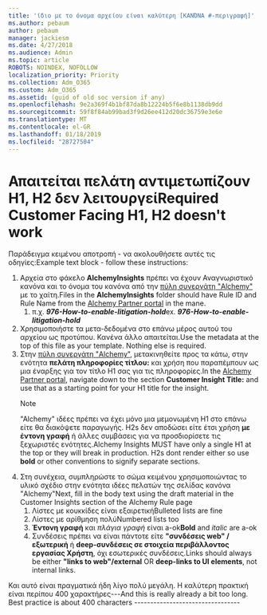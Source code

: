 ```yaml
---
title: 'ίδιο με το όνομα αρχείου είναι καλύτερη [ΚΑΝΌΝΑ #-περιγραφή]'
ms.author: pebaum
author: pebaum
manager: jackiesm
ms.date: 4/27/2018
ms.audience: Admin
ms.topic: article
ROBOTS: NOINDEX, NOFOLLOW
localization_priority: Priority
ms.collection: Adm_O365
ms.custom: Adm_O365
ms.assetid: (guid of old soc version if any)
ms.openlocfilehash: 9e2a369f4b1bf87da8b12224b5f6e8b1138db9dd
ms.sourcegitcommit: 59f8f84ab99bad3f9d26ee412d20dc36759e3e6e
ms.translationtype: MT
ms.contentlocale: el-GR
ms.lasthandoff: 01/18/2019
ms.locfileid: "28727504"
---
```

# <a name="required-customer-facing-h1-h2-doesnt-work"></a><span data-ttu-id="d275b-102">Απαιτείται πελάτη αντιμετωπίζουν H1, H2 δεν λειτουργεί</span><span class="sxs-lookup"><span data-stu-id="d275b-102">Required Customer Facing H1, H2 doesn't work</span></span>
<span data-ttu-id="d275b-103">Παράδειγμα κειμένου αποτροπή - να ακολουθήσετε αυτές τις οδηγίες:</span><span class="sxs-lookup"><span data-stu-id="d275b-103">Example text block - follow these instructions:</span></span>

1. <span data-ttu-id="d275b-104">Αρχεία στο φάκελο **AlchemyInsights** πρέπει να έχουν Αναγνωριστικό κανόνα και το όνομα του κανόνα από την [πύλη συνεργάτη "Alchemy"](https://alchemyportal.azurewebsites.net) με το χαίτη.</span><span class="sxs-lookup"><span data-stu-id="d275b-104">Files in the **AlchemyInsights** folder should have Rule ID and Rule Name from the [Alchemy Partner portal](https://alchemyportal.azurewebsites.net) in the mane.</span></span>
    1. <span data-ttu-id="d275b-p101">π.χ. ***976-How-to-enable-litigation-hold***</span><span class="sxs-lookup"><span data-stu-id="d275b-p101">ex. ***976-How-to-enable-litigation-hold***</span></span>
1. <span data-ttu-id="d275b-p102">Χρησιμοποιήστε τα μετα-δεδομένα στο επάνω μέρος αυτού του αρχείου ως προτύπου. Κανένα άλλο απαιτείται.</span><span class="sxs-lookup"><span data-stu-id="d275b-p102">Use the metadata at the top of this file as your template. Nothing else is required.</span></span>
1. <span data-ttu-id="d275b-109">Στην [πύλη συνεργάτη "Alchemy"](https://alchemyportal.azurewebsites.net), μετακινηθείτε προς τα κάτω, στην ενότητα **πελάτη πληροφορίες τίτλου:** και χρήση που παραπέμπουν ως μια έναρξης για τον τίτλο H1 σας για τις πληροφορίες.</span><span class="sxs-lookup"><span data-stu-id="d275b-109">In the [Alchemy Partner portal](https://alchemyportal.azurewebsites.net), navigate down to the section **Customer Insight Title:** and use that as a starting point for your H1 title for the insight.</span></span> 
    > [!NOTE]
    > <span data-ttu-id="d275b-p103">"Alchemy" ιδέες πρέπει να έχει μόνο μια μεμονωμένη H1 στο επάνω είτε θα διακόψετε παραγωγής. H2s δεν αποδώσει είτε έτσι χρήση **με έντονη γραφή** ή άλλες συμβάσεις για να προσδιορίσετε τις ξεχωριστές ενότητες.</span><span class="sxs-lookup"><span data-stu-id="d275b-p103">Alchemy Insights MUST have only a single H1 at the top or they will break in production. H2s dont render either so use **bold** or other conventions to signify separate sections.</span></span>
1. <span data-ttu-id="d275b-112">Στη συνέχεια, συμπληρώστε το σώμα κειμένου χρησιμοποιώντας το υλικό σχέδιο στην ενότητα ιδέες πελατών της σελίδας κανόνα "Alchemy"</span><span class="sxs-lookup"><span data-stu-id="d275b-112">Next, fill in the body text using the draft material in the Customer Insights section of the Alchemy Rule page</span></span>
    1. <span data-ttu-id="d275b-113">Λίστες με κουκκίδες είναι εξαιρετική</span><span class="sxs-lookup"><span data-stu-id="d275b-113">Bulleted lists are fine</span></span>
    1. <span data-ttu-id="d275b-114">Λίστες με αρίθμηση πολύ</span><span class="sxs-lookup"><span data-stu-id="d275b-114">Numbered lists too</span></span>
    1. <span data-ttu-id="d275b-115">**Έντονη γραφή** και *πλάγια γραφή* είναι a-ok</span><span class="sxs-lookup"><span data-stu-id="d275b-115">**Bold** and *italic* are a-ok</span></span>
    1. <span data-ttu-id="d275b-116">Συνδέσεις πρέπει να είναι πάντοτε είτε **"συνδέσεις web" / εξωτερική** ή **deep-συνδέσεις σε στοιχεία περιβάλλοντος εργασίας Χρήστη**, όχι εσωτερικές συνδέσεις.</span><span class="sxs-lookup"><span data-stu-id="d275b-116">Links should always be either **"links to web"/external** OR **deep-links to UI elements**, not internal links.</span></span>

<span data-ttu-id="d275b-p104">Και αυτό είναι πραγματικά ήδη λίγο πολύ μεγάλη. Η καλύτερη πρακτική είναι περίπου 400 χαρακτήρες---</span><span class="sxs-lookup"><span data-stu-id="d275b-p104">And this is really already a bit too long. Best practice is about 400 characters ---------------------------------</span></span>